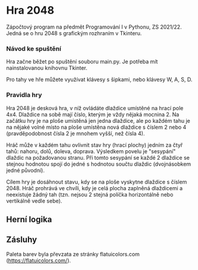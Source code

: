 # Hra 2048

Zápočtový program na předmět Programování I v Pythonu, ZS 2021/22. Jedná se o hru 2048 s grafickým rozhraním v Tkinteru.

### Návod ke spuštění

Hra začne běžet po spuštění souboru main.py. Je potřeba mít nainstalovanou knihovnu Tkinter.

Pro tahy ve hře můžete využívat klávesy s šipkami, nebo klávesy W, A, S, D. 

### Pravidla hry

Hra 2048 je desková hra, v níž ovládáte dlaždice umístěné na hrací pole 4x4. Dlaždice na sobě mají číslo, kterým je vždy nějaká mocnina 2. Na začátku hry je na ploše umístěná jen jedna dlaždice, ale po každém tahu je na nějaké volné místo na ploše umístěna nová dlaždice s číslem 2 nebo 4 (pravděpodobnost čísla 2 je mnohem vyšší, než čísla 4).

Hráč může v každém tahu ovlivnit stav hry (hrací plochy) jedním za čtyř tahů: nahoru, dolů, doleva, doprava. Výsledkem povelu je "sesypání" dlaždic na požadovanou stranu. Při tomto sesypání se každé 2 dlaždice se stejnou hodnotou spojí do jedné s hodnotou součtu dlaždic (dvojnásobkem jedné původní).

Cílem hry je dosáhnout stavu, kdy se na ploše vyskytne dlaždice s číslem 2048. Hráč prohrává ve chvíli, kdy je celá plocha zaplněná dlaždicemi a neexistuje žádný tah (tzn. nejsou 2 stejná políčka horizontálně nebo vertikálně vedle sebe).

## Herní logika

## Zásluhy
Paleta barev byla převzata ze stránky flatuicolors.com (https://flatuicolors.com/).